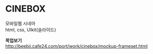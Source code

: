 # CINEBOX
모바일웹 시네마   
html, css, UIkit(슬라이드)

**목업보기**   
<http://beebii.cafe24.com/port/work/cinebox/mockup-frameset.html>

